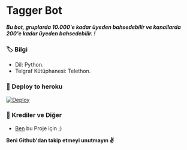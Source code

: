 # Tagger Bot
_**Bu bot, gruplarda 10.000'e kadar üyeden bahsedebilir ve kanallarda 200'e kadar üyeden bahsedebilir. !**_

### 🏷 Bilgi
- Dil: Python.
- Telgraf Kütüphanesi: Telethon.

### 🚀 Deploy to heroku
[![Deploy](https://www.herokucdn.com/deploy/button.svg)](https://heroku.com/deploy?template=https://github.com/Gecekus/flamingo)


### 🎯 Krediler ve Diğer
- [Ben](https://t.me/mutsuz_panda) bu Proje için ;)

**Beni Github'dan takip etmeyi unutmayın ✌️**
